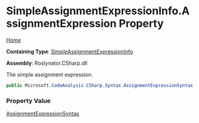 # SimpleAssignmentExpressionInfo\.AssignmentExpression Property

[Home](../../../../../README.md)

**Containing Type**: [SimpleAssignmentExpressionInfo](../README.md)

**Assembly**: Roslynator\.CSharp\.dll

  
The simple assignment expression\.

```csharp
public Microsoft.CodeAnalysis.CSharp.Syntax.AssignmentExpressionSyntax AssignmentExpression { get; }
```

### Property Value

[AssignmentExpressionSyntax](https://docs.microsoft.com/en-us/dotnet/api/microsoft.codeanalysis.csharp.syntax.assignmentexpressionsyntax)

